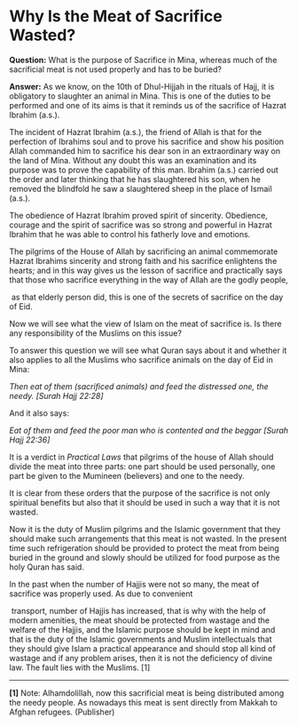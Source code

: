 Why Is the Meat of Sacrifice Wasted?
====================================

**Question:** What is the purpose of Sacrifice in Mina, whereas much of
the sacrificial meat is not used properly and has to be buried?

**Answer:** As we know, on the 10th of Dhul-Hijjah in the rituals of
Hajj, it is obligatory to slaughter an animal in Mina. This is one of
the duties to be performed and one of its aims is that it reminds us of
the sacrifice of Hazrat Ibrahim (a.s.).

The incident of Hazrat Ibrahim (a.s.), the friend of Allah is that for
the perfection of Ibrahims soul and to prove his sacrifice and show his
position Allah commanded him to sacrifice his dear son in an
extraordinary way on the land of Mina. Without any doubt this was an
examination and its purpose was to prove the capability of this man.
Ibrahim (a.s.) carried out the order and later thinking that he has
slaughtered his son, when he removed the blindfold he saw a slaughtered
sheep in the place of Ismail (a.s.).

The obedience of Hazrat Ibrahim proved spirit of sincerity. Obedience,
courage and the spirit of sacrifice was so strong and powerful in Hazrat
Ibrahim that he was able to control his fatherly love and emotions.

The pilgrims of the House of Allah by sacrificing an animal commemorate
Hazrat Ibrahims sincerity and strong faith and his sacrifice enlightens
the hearts; and in this way gives us the lesson of sacrifice and
practically says that those who sacrifice everything in the way of Allah
are the godly people,

 as that elderly person did, this is one of the secrets of sacrifice on
the day of Eid.

Now we will see what the view of Islam on the meat of sacrifice is. Is
there any responsibility of the Muslims on this issue?

To answer this question we will see what Quran says about it and whether
it also applies to all the Muslims who sacrifice animals on the day of
Eid in Mina:

*Then eat of them (sacrificed animals) and feed the distressed one, the
needy. [Surah Hajj 22:28]*

And it also says:

*Eat of them and feed the poor man who is contented and the beggar
[Surah Hajj 22:36]*

It is a verdict in *Practical Laws* that pilgrims of the house of Allah
should divide the meat into three parts: one part should be used
personally, one part be given to the Mumineen (believers) and one to the
needy.

It is clear from these orders that the purpose of the sacrifice is not
only spiritual benefits but also that it should be used in such a way
that it is not wasted.

Now it is the duty of Muslim pilgrims and the Islamic government that
they should make such arrangements that this meat is not wasted. In the
present time such refrigeration should be provided to protect the meat
from being buried in the ground and slowly should be utilized for food
purpose as the holy Quran has said.

In the past when the number of Hajjis were not so many, the meat of
sacrifice was properly used. As due to convenient

 transport, number of Hajjis has increased, that is why with the help of
modern amenities, the meat should be protected from wastage and the
welfare of the Hajjis, and the Islamic purpose should be kept in mind
and that is the duty of the Islamic governments and Muslim intellectuals
that they should give Islam a practical appearance and should stop all
kind of wastage and if any problem arises, then it is not the deficiency
of divine law. The fault lies with the Muslims. [1]

------------------------------------------------------------------------

**[1]** Note: Alhamdolillah, now this sacrificial meat is being
distributed among the needy people. As nowadays this meat is sent
directly from Makkah to Afghan refugees. (Publisher)
